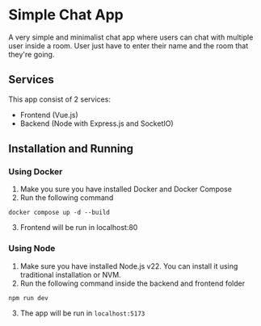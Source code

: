 # Simple Chat App
A very simple and minimalist chat app where users can chat with multiple user inside a room. User just have to enter their name and the room that they're going.

## Services
This app consist of 2 services:
- Frontend (Vue.js)
- Backend (Node with Express.js and SocketIO)


## Installation and Running
### Using Docker
1. Make you sure you have installed Docker and Docker Compose
2. Run the following command
```
docker compose up -d --build
```
3. Frontend will be run in localhost:80

### Using Node
1. Make sure you have installed Node.js v22. You can install it using traditional installation or NVM.
2. Run the following command inside the backend and frontend folder
```
npm run dev
```
3. The app will be run in `localhost:5173`